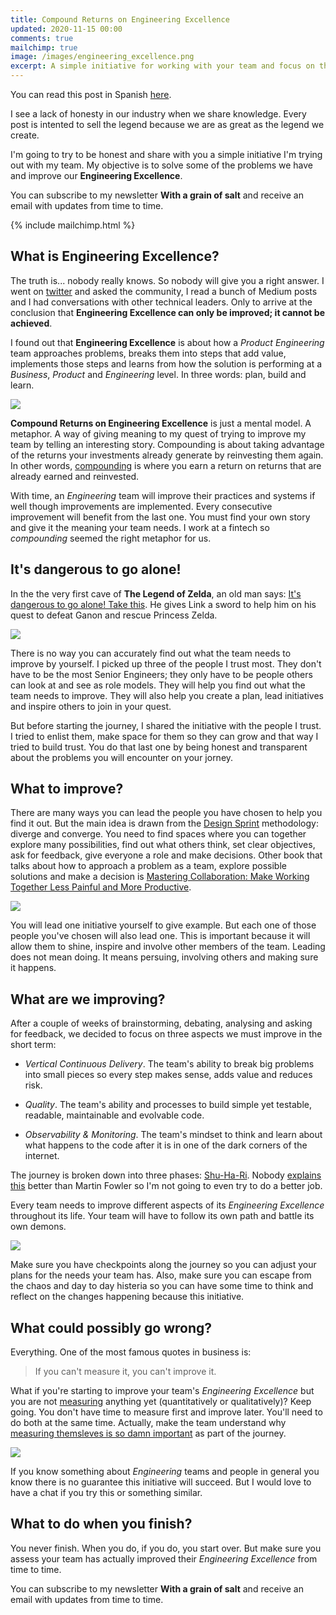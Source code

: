 ```yaml
---
title: Compound Returns on Engineering Excellence
updated: 2020-11-15 00:00
comments: true
mailchimp: true
image: /images/engineering_excellence.png
excerpt: A simple initiative for working with your team and focus on the right points to improve Engineering Excellence.
---
```


You can read this post in Spanish [here](/es/compound-returns-engineering-excellence).

I see a lack of honesty in our industry when we share knowledge. Every post is intented to sell the legend because we are as great as the legend we create.

I'm going to try to be honest and share with you a simple initiative I'm trying out with my team. My objective is to solve some of the problems we have and improve our **Engineering Excellence**.

You can subscribe to my newsletter **With a grain of salt** and receive an email with updates from time to time.

{% include mailchimp.html %}

## What is Engineering Excellence?

The truth is... nobody really knows. So nobody will give you a right answer. I went on [twitter](https://twitter.com/stanete) and asked the community, I read a bunch of Medium posts and I had conversations with other technical leaders. Only to arrive at the conclusion that **Engineering Excellence can only be improved; it cannot be achieved**.

I found out that **Engineering Excellence** is about how a *Product Engineering* team approaches problems, breaks them into steps that add value, implements those steps and learns from how the solution is performing at a *Business*, *Product* and *Engineering* level. In three words: plan, build and learn.

![](/images/engineering_excellence.png)

**Compound Returns on Engineering Excellence** is just a mental model. A metaphor. A way of giving meaning to my quest of trying to improve my team by telling an interesting story. Compounding is about taking advantage of the returns your investments already generate by reinvesting them again. In other words, [compounding](https://www.elkinvest.com/blog/compounding-returns-the-eighth-wonder-of-the-world-use-it-or-lose-it) is where you earn a return on returns that are already earned and reinvested. 

With time, an *Engineering* team will improve their practices and systems if well though improvements are implemented. Every consecutive improvement will benefit from the last one. You must find your own story and give it the meaning your team needs. I work at a fintech so *compounding* seemed the right metaphor for us.

## It's dangerous to go alone!

In the the very first cave of **The Legend of Zelda**, an old man says: [It's dangerous to go alone! Take this](https://en.wikipedia.org/wiki/It%27s_dangerous_to_go_alone!). He gives Link a sword to help him on his quest to defeat Ganon and rescue Princess Zelda.

![](/images/mojo_jojo_thinking.png)

There is no way you can accurately find out what the team needs to improve by yourself. I picked up three of the people I trust most. They don't have to be the most Senior Engineers; they only have to be people others can look at and see as role models. They will help you find out what the team needs to improve. They will also help you create a plan, lead initiatives and inspire others to join in your quest.

But before starting the journey, I shared the initiative with the people I trust. I tried to enlist them, make space for them so they can grow and that way I tried to build trust. You do that last one by being honest and transparent about the problems you will encounter on your jorney.

## What to improve?

There are many ways you can lead the people you have chosen to help you find it out. But the main idea is drawn from the [Design Sprint](https://www.thesprintbook.com/) methodology: diverge and converge. You need to find spaces where you can together explore many possibilities, find out what others think, set clear objectives, ask for feedback, give everyone a role and make decisions. Other book that talks about how to approach a problem as a team, explore possible solutions and make a decision is [Mastering Collaboration: Make Working Together Less Painful and More Productive](https://www.amazon.es/Mastering-Collaboration-Working-Together-Productive/dp/1492041734).

![](/images/engineering_excellence_diagram.png)

You will lead one initiative yourself to give example. But each one of those people you've chosen will also lead one. This is important because it will allow them to shine, inspire and involve other members of the team. Leading does not mean doing. It means persuing, involving others and making sure it happens.

## What are we improving?

After a couple of weeks of brainstorming, debating, analysing and asking for feedback, we decided to focus on three aspects we must improve in the short term:

* *Vertical Continuous Delivery*. The team's ability to break big problems into small pieces so every step makes sense, adds value and reduces risk.
  
* *Quality*. The team's ability and processes to build simple yet testable, readable, maintainable and evolvable code.
  
* *Observability & Monitoring*. The team's mindset to think and learn about what happens to the code after it is in one of the dark corners of the internet.

The journey is broken down into three phases: [Shu-Ha-Ri](https://es.wikipedia.org/wiki/Shuhari). Nobody [explains this](https://martinfowler.com/bliki/ShuHaRi.html) better than Martin Fowler so I'm not going to even try to do a better job.

Every team needs to improve different aspects of its *Engineering Excellence* throughout its life. Your team will have to follow its own path and battle its own demons.

![](/images/shu_ha_ri.png)

Make sure you have checkpoints along the journey so you can adjust your plans for the needs your team has. Also, make sure you can escape from the chaos and day to day histeria so you can have some time to think and reflect on the changes happening because this initiative.

## What could possibly go wrong?

Everything. One of the most famous quotes in business is:

> If you can't measure it, you can't improve it.

What if you're starting to improve your team's *Engineering Excellence* but you are not [measuring](https://leaddev.com/scaling-software-systems/primer-engineering-delivery-metrics) anything yet (quantitatively or qualitatively)? Keep going. You don't have time to measure first and improve later. You'll need to do both at the same time. Actually, make the team understand why [measuring themsleves is so damn important](https://blog.pragmaticengineer.com/can-you-measure-developer-productivity/) as part of the journey.

![](/images/mojo_jojo_bunny.png)

If you know something about *Engineering* teams and people in general you know there is no guarantee this initiative will succeed. But I would love to have a chat if you try this or something similar.

## What to do when you finish?

You never finish. When you do, if you do, you start over. But make sure you assess your team has actually improved their *Engineering Excellence* from time to time.

You can subscribe to my newsletter **With a grain of salt** and receive an email with updates from time to time.
